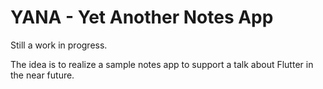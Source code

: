 # YANA - Yet Another Notes App
Still a work in progress.

The idea is to realize a sample notes app to support a talk about Flutter in the near future.

